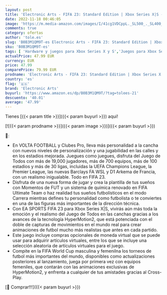 ```yaml
---
layout: post
title: 'Electronic Arts - FIFA 23: Standard Edition | Xbox Series X|S - Código de descarga'
date: 2022-11-18 00:46:05
image: 'https://m.media-amazon.com/images/I/41cg1VDCppL._SL500_._SL400_.jpg'
comments: true
category: ofertas
author: 'tole.es'
slug: 'B0B3M1QM9T-es Electronic Arts - FIFA 23: Standard Edition | Xbox Series...'
sku: 'B0B3M1QM9T-es'
tags: [ 'Hardware y juegos para Xbox Series X y S','Juegos para Xbox Series X y S','Videojuegos','electronic arts','xbox','🇪🇸', ]
actualPrice: 47.99 EUR
currency: EUR
price: 47.99
comparePrice: 79.99 EUR
prodname: 'Electronic Arts - FIFA 23: Standard Edition | Xbox Series X|S - Código de descarga'
country: 'es'
flag: '🇪🇸'
brand: 'Electronic Arts'
buyurl: 'https://www.amazon.es/dp/B0B3M1QM9T/?tag=tolees-21'
descuento: '40.01'
average: '47.99'
---
```


Tienes [{{< param title >}}]({{< param buyurl >}}) aqui!

[![{{< param prodname >}}]({{< param image >}})]({{< param buyurl >}})

🔎:

- En VOLTA FOOTBALL y Clubes Pro, lleva más personalidad a la cancha con nuevos niveles de personalización y una jugabilidad en las calles y en los estadios mejorada. Juegues como juegues, disfruta del Juego de Todos con más de 19,000 jugadores, más de 700 equipos, más de 100 estadios y más de 30 ligas, incluidas la UEFA Champions League, la Premier League, las nuevas Barclays FA WSL y D1 Arkema de Francia, con un realismo inigualable. Todo en FIFA 23.
- Disfruta de una nueva forma de jugar y crea la plantilla de tus sueños con Momentos de FUT y un sistema de química renovado en FIFA Ultimate Team o haz realidad tus sueños futbolísticos en el modo Carrera mientras defines tu personalidad como futbolista o te conviertes en una de las figuras más importantes de la dirección técnica.
- Con EA SPORTS FIFA 23 para Xbox Series X|S, vivirás aún más toda la emoción y el realismo del Juego de Todos en las canchas gracias a los avances de la tecnología HyperMotion2, que está potenciada con el doble de capturas de movimientos en el mundo real para crear animaciones de futbol mucho más realistas que antes en cada partido.
- Este juego incluye compras opcionales de moneda virtual que se puede usar para adquirir artículos virtuales, entre los que se incluye una selección aleatoria de artículos virtuales para el juego.
- Compite en la FIFA World Cup masculina y femenilna los torneos de futbol más importantes del mundo, disponibles como actualizaciones posteriores al lanzamiento, juega por primera vez con equipos femeniles, que contarán con las animaciones exclusivas de HyperMotion2, y enfrenta a cualquier de tus amistades gracias al Cross-Play.

[🛒 Comprar!!!]({{< param buyurl >}})
